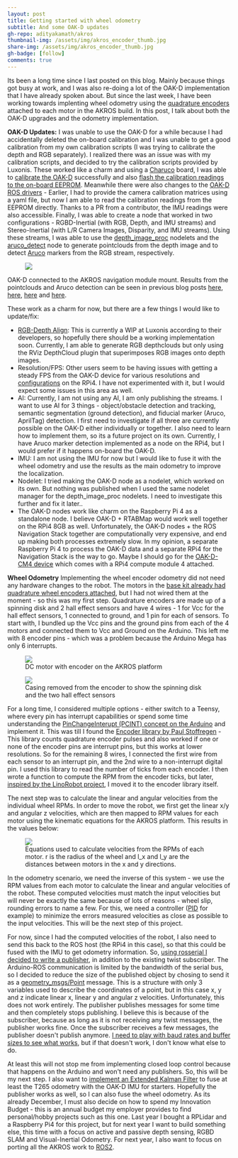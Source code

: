 ```yaml
---
layout: post
title: Getting started with wheel odometry
subtitle: And some OAK-D updates
gh-repo: adityakamath/akros
thumbnail-img: /assets/img/akros_encoder_thumb.jpg
share-img: /assets/img/akros_encoder_thumb.jpg
gh-badge: [follow]
comments: true
---
```


Its been a long time since I last posted on this blog. Mainly because things got busy at work, and I was also re-doing a lot of the OAK-D implementation that I have already spoken about. But since the last week, I have been working towards implenting wheel odometry using the [quadrature encoders](https://www.dynapar.com/technology/encoder_basics/quadrature_encoder/) attached to each motor in the AKROS build. In this post, I talk about both the OAK-D upgrades and the odometry implementation.

**OAK-D Updates:**
I was unable to use the OAK-D for a while because I had accidentally deleted the on-board calibration and I was unable to get a good calibration from my own calibration scripts (I was trying to calibrate the depth and RGB separately). I realized there was an issue was with my calibration scripts, and decided to try the calibration scripts provided by Luxonis. These worked like a charm and using a [Charuco](https://docs.opencv.org/4.x/da/d13/tutorial_aruco_calibration.html) board, I was able to [calibrate the OAK-D](https://docs.luxonis.com/en/latest/pages/calibration/?highlight=calibration) successfully and also [flash the calibration readings to the on-board EEPROM](https://docs.luxonis.com/projects/api/en/latest/samples/calibration/calibration_flash/?highlight=calibration). Meanwhile there were also changes to the [OAK-D ROS drivers](https://github.com/luxonis/depthai-ros-examples) - Earlier, I had to provide the camera calibration matrices using a yaml file, but now I am able to read the calibration readings from the EEPROM directly. Thanks to a PR from a contributor, the IMU readings were also accessible. Finally, I was able to create a node that worked in two configurations - RGBD-Inertial (with RGB, Depth, and IMU streams) and Stereo-Inertial (with L/R Camera Images, Disparity, and IMU streams). Using these streams, I was able to use the [depth_image_proc](http://wiki.ros.org/depth_image_proc) nodelets and the [aruco_detect](http://wiki.ros.org/aruco_detect) node to generate pointclouds from the depth image and to detect [Aruco](https://www.uco.es/investiga/grupos/ava/node/26) markers from the RGB stream, respectively. 

<figure class="aligncenter">
	<img src="https://adityakamath.github.io/assets/img/akros_oakd_calibrate.jpg"/>
</figure>

OAK-D connected to the AKROS navigation module mount. Results from the pointclouds and Aruco detection can be seen in previous blog posts [here](https://adityakamath.github.io/2021-04-03-playing-with-pointclouds/), [here](https://adityakamath.github.io/2021-04-19-pointcloud-laserscan-filters/), [here](https://adityakamath.github.io/2021-05-07-camera-calibration-fiducial-slam/) and [here](https://adityakamath.github.io/2021-06-09-visualizing-depthai-hector-slam-outputs/).

These work as a charm for now, but there are a few things I would like to update/fix:

* [RGB-Depth Align](https://docs.luxonis.com/projects/api/en/latest/samples/StereoDepth/rgb_depth_aligned/?highlight=depth-align): This is currently a WIP at Luxonis according to their developers, so hopefully there should be a working implementation soon. Currently, I am able to generate RGB depthclouds but only using the RViz DepthCloud plugin that superimposes RGB images onto depth images. 
* Resolution/FPS: Other users seem to be having issues with getting a steady FPS from the OAK-D device for various resolutions and [configurations](https://docs.luxonis.com/projects/api/en/latest/components/nodes/stereo_depth/#currently-configurable-blocks) on the RPi4. I have not experimented with it, but I would expect some issues in this area as well.  
* AI: Currently, I am not using any AI, I am only publishing the streams. I want to use AI for 3 things - object/obstacle detection and tracking, semantic segmentation (ground detection), and fiducial marker (Aruco, AprilTag) detection. I first need to investigate if all three are currently possible on the OAK-D either individually or together. I also need to learn how to implement them, so its a future project on its own. Currently, I have Aruco marker detection implemented as a node on the RPi4, but I would prefer if it happens on-board the OAK-D.
* IMU: I am not using the IMU for now but I would like to fuse it with the wheel odometry and use the results as the main odometry to improve the localization. 
* Nodelet: I tried making the OAK-D node as a nodelet, which worked on its own. But nothing was published when I used the same nodelet manager for the depth_image_proc nodelets. I need to investigate this further and fix it later..
* The OAK-D nodes work like charm on the Raspberry Pi 4 as a standalone node. I believe OAK-D + RTABMap would work well together on the RPi4 8GB as well. Unfortunately, the OAK-D nodes + the ROS Navigation Stack together are computationally very expensive, and end up making both processes extremely slow. In my opinion, a separate Raspberry Pi 4 to process the OAK-D data and a separate RPi4 for the Navigation Stack is the way to go. Maybe I should go for the [OAK-D-CM4 device](https://shop.luxonis.com/collections/all-in-one-dev-kits/products/depthai-rpi-compute-module-4-edition) which comes with a RPi4 compute module 4 attached.

**Wheel Odometry**
Implementing the wheel encoder odometry did not need any hardware changes to the robot. The motors in the [base kit already had quadrature wheel encoders attached](https://osoyoo.com/2019/11/08/how-to-test-motor-encoder-with-arduino/), but I had not wired them at the moment - so this was my first step. Quadrature encoders are made up of a spinning disk and 2 hall effect sensors and have 4 wires - 1 for Vcc for the hall effect sensors, 1 connected to ground, and 1 pin for each of sensors. To start with, I bundled up the Vcc pins and the ground pins from each of the 4 motors and connected them to Vcc and Ground on the Arduino. This left me with 8 encoder pins - which was a problem because the Arduino Mega has only 6 interrupts. 

<figure class="aligncenter">
	<img src="https://adityakamath.github.io/assets/img/akros_motor_w_encoder.jpg"/>
	<figcaption>DC motor with encoder on the AKROS platform</figcaption>
</figure>


<figure class="aligncenter">
	<img src="https://adityakamath.github.io/assets/img/akros_encoder.jpg"/>
	<figcaption>Casing removed from the encoder to show the spinning disk and the two hall effect sensors</figcaption>
</figure>


For a long time, I considered multiple options - either switch to a Teensy, where every pin has interrupt capabilities or spend some time understanding the [PinChangeInterupt (PCINT) concept on the Arduino](https://www.electrosoftcloud.com/en/pcint-interrupts-on-arduino/) and implement it. This was till I found the [Encoder library by Paul Stoffregen](https://www.pjrc.com/teensy/td_libs_Encoder.html) - This library counts quadrature encoder pulses and also worked if one or none of the encoder pins are interrupt pins, but this works at lower resolutions. So for the remaining 8 wires, I connected the first wire from each sensor to an interrupt pin, and the 2nd wire to a non-interrupt digital pin. I used this library to read the number of ticks from each encoder. I then wrote a function to compute the RPM from the encoder ticks, but later, [inspired by the LinoRobot project](https://github.com/linorobot/linorobot/blob/master/teensy/firmware/lib/encoder/Encoder.h), I moved it to the encoder library itself.

The next step was to calculate the linear and angular velocities from the individual wheel RPMs. In order to move the robot, we first get the linear x/y and angular z velocities, which are then mapped to RPM values for each motor using the kinematic equations for the AKROS platform. This results in the values below:

<figure class="aligncenter">
	<img src="https://adityakamath.github.io/assets/img/mecanum_wheel_kinematics.png"/>
	<figcaption>Equations used to calculate velocities from the RPMs of each motor. r is the radius of the wheel and l_x and l_y are the distances between motors in the x and y directions.</figcaption>
</figure>


In the odometry scenario, we need the inverse of this system - we use the RPM values from each motor to calculate the linear and angular velocities of the robot. These computed velocities must match the input velocities but will never be exactly the same because of lots of reasons - wheel slip, rounding errors to name a few. For this, we need a controller ([PID](https://www.arduino.cc/reference/en/libraries/pid/) for example) to minimize the errors measured velocities as close as possible to the input velocities. This will be the next step of this project. 

For now, since I had the computed velocities of the robot, I also need to send this back to the ROS host (the RPi4 in this case), so that this could be fused with the IMU to get odometry information. So, [using rosserial I decided to write a publisher](http://wiki.ros.org/rosserial/Overview/Publishers%20and%20Subscribers), in addition to the existing twist subscriber. The Arduino-ROS communication is limited by the bandwidth of the serial bus, so I decided to reduce the size of the published object by chosing to send it as a [geometry_msgs/Point](http://docs.ros.org/en/noetic/api/geometry_msgs/html/msg/Point.html) message. This is a structure with only 3 variables used to describe the coordinates of a point, but in this case x, y and z indicate linear x, linear y and angular z velocities. Unfortunately, this does not work entirely. The publisher publishes messages for some time and then completely stops publishing. I believe this is because of the subscriber, because as long as it is not receiving any twist messages, the publisher works fine. Once the subscriber receives a few messages, the publisher doesn't publish anymore. [I need to play with baud rates and buffer sizes to see what works](http://wiki.ros.org/rosserial_arduino/Tutorials/NodeHandle%20and%20ArduinoHardware), but if that doesn't work, I don't know what else to do. 

At least this will not stop me from implementing closed loop control because that happens on the Arduino and won't need any publishers. So, this will be my next step. I also want to [implement an Extended Kalman Filter](http://wiki.ros.org/robot_localization) to fuse at least the T265 odometry with the OAK-D IMU for starters. Hopefully the publisher works as well, so I can also fuse the wheel odometry. As its already December, I must also decide on how to spend my Innovation Budget - this is an annual budget my employer provides to find personal/hobby projects such as this one. Last year I bought a RPLidar and a Raspberry Pi4 for this project, but for next year I want to build something else, this time with a focus on active and passive depth sensing, RGBD SLAM and Visual-Inertial Odometry. For next year, I also want to focus on porting all the AKROS work to [ROS2](https://docs.ros.org/en/foxy/index.html). 

